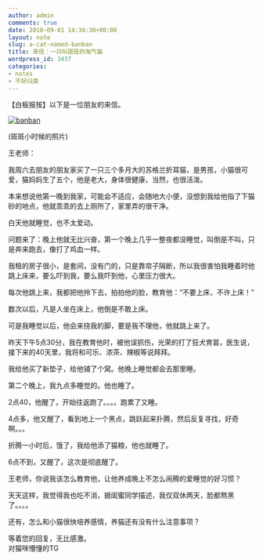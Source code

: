 ```yaml
---
author: admin
comments: true
date: 2010-09-01 14:34:30+00:00
layout: note
slug: a-cat-named-banban
title: 来信：一只叫斑斑的淘气猫
wordpress_id: 3437
categories:
- notes
- 不好归类
---
```


【白板报按】以下是一位朋友的来信。

 

[![banban](http://www.baibanbao.net/file/0831d941d9d2_13E49/banban_thumb.jpg)](http://www.baibanbao.net/file/0831d941d9d2_13E49/banban.jpg)

 

(斑斑小时候的照片)

 

王老师：

  

我周六去朋友的朋友家买了一只三个多月大的苏格兰折耳猫，是男孩，小猫很可爱，猫妈妈生了五个，他是老大，身体很健康，当然，也很活泼。

 

    
本来想说他第一晚到我家，可能会不适应，会随地大小便，没想到我给他指了下猫砂的地点，他就乖乖的去上厕所了，家里弄的很干净。

 

    
白天他就睡觉，也不太爱动。

 

    
问题来了：晚上他就无比兴奋，第一个晚上几乎一整夜都没睡觉，叫倒是不叫，只是奔来跑去，像打了鸡血一样。

 

    
我租的房子很小，是套间，没有门的，只是靠帘子隔断，所以我很害怕我睡着时他跳上床来，要么吓到我，要么我吓到他，心里压力很大。

 

    
每次他跳上来，我都把他拎下去，拍拍他的脸，教育他：“不要上床，不许上床！”

 

    
数次以后，凡是人坐在床上，他倒是不敢上床。

 

    
可是我睡觉以后，他会来挠我的脚，要是我不理他，他就跳上来了。

 

    
昨天下午5点30分，我在教育他时，被他误抓伤，光荣的打了狂犬育苗，医生说，接下来的40天里，我将和可乐、浓茶、辣椒等说拜拜。

 

    
我给他买了新垫子，给他铺了个窝。他晚上睡觉都会去那里睡。

 

    
第二个晚上，我九点多睡觉的。他也睡了。

 

    
2点40，他醒了，开始往返跑了。。。。跑累了又睡。

 

    
4点多，他又醒了，看到地上一个黑点，跳跃起来扑腾，然后反复寻找，好奇啊。。。

 

    
折腾一小时后，饿了，我给他添了猫粮，他也就睡了。

 

    
6点不到，又醒了，这次是彻底醒了。

 

    
王老师，你说我该怎么教育他，让他养成晚上不怎么闹腾的爱睡觉的好习惯？

 

    
天天这样，我觉得我也吃不消，据闺蜜同学描述，我仅双休两天，脸都熬黑了。。。。

 

    
还有，怎么和小猫很快培养感情，养猫还有没有什么注意事项？

 

    
等着您的回复，无比感激。      
对猫咪懵懂的TG
